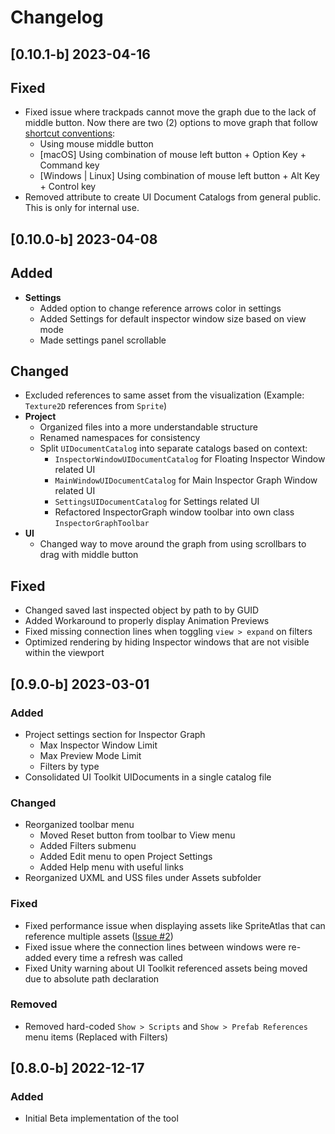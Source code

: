 # Changelog

## [0.10.1-b] 2023-04-16

## Fixed
* Fixed issue where trackpads cannot move the graph due to the lack of middle button. Now there are two (2) options to move graph that follow [shortcut conventions](https://docs.unity3d.com/Manual/SceneViewNavigation.html):
    * Using mouse middle button
    * [macOS] Using combination of mouse left button + Option Key + Command key
    * [Windows | Linux] Using combination of mouse left button + Alt Key + Control key
* Removed attribute to create UI Document Catalogs from general public. This is only for internal use.

## [0.10.0-b] 2023-04-08

## Added
* **Settings**
    * Added option to change reference arrows color in settings
    * Added Settings for default inspector window size based on view mode
    * Made settings panel scrollable

## Changed
* Excluded references to same asset from the visualization (Example: `Texture2D` references from `Sprite`)
* **Project**
    * Organized files into a more understandable structure
    * Renamed namespaces for consistency
    * Split `UIDocumentCatalog` into separate catalogs based on context:
        * `InspectorWindowUIDocumentCatalog` for Floating Inspector Window related UI
        * `MainWindowUIDocumentCatalog` for Main Inspector Graph Window related UI
        * `SettingsUIDocumentCatalog` for Settings related UI
        * Refactored InspectorGraph window toolbar into own class `InspectorGraphToolbar`
* **UI**
    * Changed way to move around the graph from using scrollbars to drag with middle button

## Fixed
* Changed saved last inspected object by path to by GUID
* Added Workaround to properly display Animation Previews
* Fixed missing connection lines when toggling `view > expand` on filters
* Optimized rendering by hiding Inspector windows that are not visible within the viewport

## [0.9.0-b] 2023-03-01

### Added
- Project settings section for Inspector Graph
  - Max Inspector Window Limit
  - Max Preview Mode Limit
  - Filters by type
- Consolidated UI Toolkit UIDocuments in a single catalog file

### Changed
- Reorganized toolbar menu
  - Moved Reset button from toolbar to View menu
  - Added Filters submenu
  - Added Edit menu to open Project Settings
  - Added Help menu with useful links
- Reorganized UXML and USS files under Assets subfolder

### Fixed
- Fixed performance issue when displaying assets like SpriteAtlas that can reference multiple assets ([Issue #2](https://github.com/giantparticlegames/InspectorGraph/issues/2))
- Fixed issue where the connection lines between windows were re-added every time a refresh was called
- Fixed Unity warning about UI Toolkit referenced assets being moved due to absolute path declaration

### Removed
- Removed hard-coded `Show > Scripts` and `Show > Prefab References` menu items (Replaced with Filters)



## [0.8.0-b] 2022-12-17

### Added
- Initial Beta implementation of the tool
